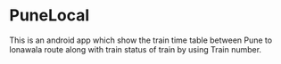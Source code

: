 # PuneLocal
This is an android app which show the train time table between Pune to lonawala route along with train status of train by using Train number.
